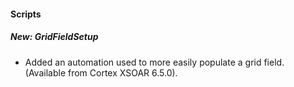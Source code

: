 
#### Scripts
##### New: GridFieldSetup
- Added an automation used to more easily populate a grid field. (Available from Cortex XSOAR 6.5.0).
